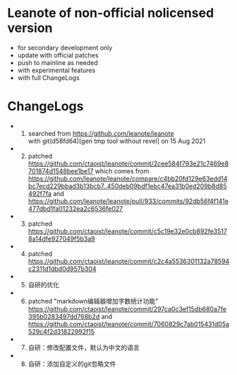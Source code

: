 # Leanote of non-official nolicensed version
* for secondary development only
* update with official patches
* push to mainline as needed
* with experimental features
* with full ChangeLogs

  

# ChangeLogs
+ 1. searched from https://github.com/leanote/leanote  
		with git(d58fd64)[gen tmp tool without revel] on 15 Aug 2021
+ 2. patched https://github.com/ctaoist/leanote/commit/2cee584f793e21c7469e8701874d1548bee1be17
		which comes from https://github.com/leanote/leanote/compare/c4bb20fd129e63edd14bc7ecd229bbad3b13bcb7..450deb09bdf1ebc47ea31b0ed209b8d85492f7fa
		and https://github.com/leanote/leanote/pull/933/commits/92db56f4f141e477dbd1fa01232ea2c6536fe027	
+ 3. patched https://github.com/ctaoist/leanote/commit/c5c19e32e0cb892fe35178a14dfe927049f5b3a9
+ 4. patched https://github.com/ctaoist/leanote/commit/c2c4a5536301132a78594c2311d1dbd0d957b304
+ 5. 自研的优化
+ 6. patched "markdown编辑器增加字数统计功能" https://github.com/ctaoist/leanote/commit/297ca0c3ef15db680a7fe395b0283497dd768b2d and https://github.com/ctaoist/leanote/commit/7060829c7ab015431d05a529c4f2d31822992f15
+ 7. 自研：修改配置文件，默认为中文的语言
+ 8. 自研：添加自定义的git忽略文件